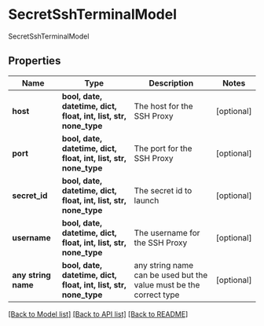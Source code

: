 # SecretSshTerminalModel

SecretSshTerminalModel

## Properties
Name | Type | Description | Notes
------------ | ------------- | ------------- | -------------
**host** | **bool, date, datetime, dict, float, int, list, str, none_type** | The host for the SSH Proxy | [optional] 
**port** | **bool, date, datetime, dict, float, int, list, str, none_type** | The port for the SSH Proxy | [optional] 
**secret_id** | **bool, date, datetime, dict, float, int, list, str, none_type** | The secret id to launch | [optional] 
**username** | **bool, date, datetime, dict, float, int, list, str, none_type** | The username for the SSH Proxy | [optional] 
**any string name** | **bool, date, datetime, dict, float, int, list, str, none_type** | any string name can be used but the value must be the correct type | [optional]

[[Back to Model list]](../README.md#documentation-for-models) [[Back to API list]](../README.md#documentation-for-api-endpoints) [[Back to README]](../README.md)


